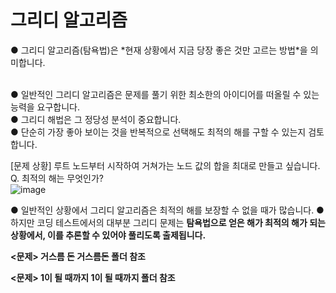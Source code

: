 # 그리디 알고리즘
<p>● 그리디 알고리즘(탐욕법)은 *현재 상황에서 지금 당장 좋은 것만 고르는 방법*을 의미합니다.</p>
<br>
● 일반적인 그리디 알고리즘은 문제를 풀기 위한 최소한의 아이디어를 떠올릴 수 있는 능력을 요구합니다.
<br>
● 그리디 해법은 그 정당성 분석이 중요합니다.
<br>
    ● 단순히 가장 좋아 보이는 것을 반복적으로 선택해도 최적의 해를 구할 수 있는지 검토합니다.

[문제 상황] 루트 노드부터 시작하여 거쳐가는 노드 값의 합을 최대로 만들고 싶습니다.
<br>
    Q. 최적의 해는 무엇인가?
    <br>
    ![image](https://user-images.githubusercontent.com/86128914/133885090-e6dc64d7-d375-49d0-a353-130e7260dc2a.png)


● 일반적인 상황에서 그리디 알고리즘은 최적의 해를 보장할 수 없을 때가 많습니다.
● 하지만 코딩 테스트에서의 대부분 그리디 문제는 <b>탐욕법으로 얻은 해가 최적의 해가 되는 상황에서, 이를 추론<b>할 수 있어야 풀리도록 출제됩니다.


<문제> 거스름 돈
거스름돈 폴더 참조

<문제> 1이 될 때까지
1이 될 때까지 폴더 참조



